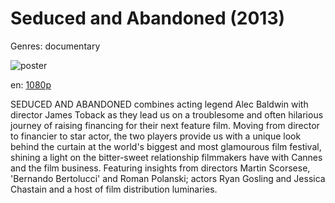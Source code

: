 # Seduced and Abandoned (2013)

Genres: documentary

![poster](http://image.tmdb.org/t/p/w500/2ZOuxy6HT8dH4chLPBqdXlC1sFT.jpg)

en:
  [1080p](magnet:?xt=urn:btih:5D2F3A7F7BFBECC3C7A696B647F088D2FA12DD03&tr=udp://glotorrents.pw:6969/announce&tr=udp://tracker.opentrackr.org:1337/announce&tr=udp://torrent.gresille.org:80/announce&tr=udp://tracker.openbittorrent.com:80&tr=udp://tracker.coppersurfer.tk:6969&tr=udp://tracker.leechers-paradise.org:6969&tr=udp://p4p.arenabg.ch:1337&tr=udp://tracker.internetwarriors.net:1337)
  


SEDUCED AND ABANDONED combines acting legend Alec Baldwin with director James Toback as they lead us on a troublesome and often hilarious journey of raising financing for their next feature film. Moving from director to financier to star actor, the two players provide us with a unique look behind the curtain at the world's biggest and most glamourous film festival, shining a light on the bitter-sweet relationship filmmakers have with Cannes and the film business. Featuring insights from directors Martin Scorsese, 'Bernando Bertolucci' and Roman Polanski; actors Ryan Gosling and Jessica Chastain and a host of film distribution luminaries.